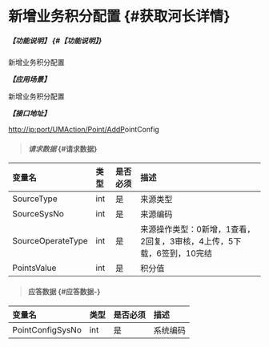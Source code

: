 # 新增业务积分配置 {#获取河长详情}

##### _【功能说明】_ {#【功能说明】}

新增业务积分配置

_**【应用场景】**_

新增业务积分配置

_**【接口地址】**_

[http://ip:port/UMAction/Point/AddP](http://ip:port/HMQuery/RiverMaster/GetRiverMasterByRiverMasterSysNo)ointConfig

> #### _请求数据_ {#请求数据}

| 变量名 | 类型 | 是否必须 | 描述 |
| :--- | :--- | :--- | :--- |
| SourceType | int | 是 | 来源类型 |
| SourceSysNo | int | 是 | 来源编码 |
| SourceOperateType | int | 是 | 来源操作类型：0新增，1查看，2回复，3审核，4上传，5下载，6签到，10完结 |
| PointsValue | int | 是 | 积分值 |

> #### 应答数据 {#应答数据-}

| 变量名 | 类型 | 是否必须 | 描述 |
| :--- | :--- | :--- | :--- |
| PointConfigSysNo | int | 是 | 系统编码 |



